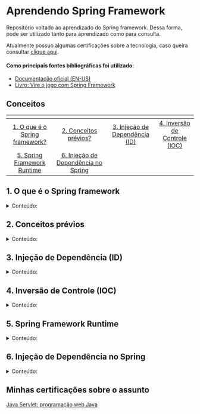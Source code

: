 # Aprendendo Spring Framework

Repositório voltado ao aprendizado do Spring framework. Dessa forma, pode ser utilizado tanto para aprendizado como para consulta.

Atualmente possuo algumas certificações sobre a tecnologia, caso queira consultar [clique aqui](#certificacoes).

#### Como principais fontes bibliográficas foi utilizado:

* [Documentação oficial (EN-US)](https://docs.spring.io/spring-framework/docs/current/reference/html/)
* [Livro: Vire o jogo com Spring Framework](https://www.casadocodigo.com.br/products/livro-spring-framework?_pos=2&_sid=4e54c3220&_ss=r)

## Conceitos
| <!-- --> | <!-- --> | <!-- --> | <!-- --> | 
| :------:|:-----:| :------:| :-------:|
| [1. O que é o Spring framework?](#springframework) | [2. Conceitos prévios?](#conceitos) 	| [3. Injeção de Dependência (ID)](#injecao) |  [4. Inversão de Controle (IOC)](#controle) | 
| [5. Spring Framework Runtime](#springruntime) | [6. Injeção de Dependência no Spring](#injecaospring) | []() | []() | 

<div id='springframework'/>

## 1. O que é o Spring framework
<details>

É um framework Java com o objetivo de facilitar o desenvolvimento de aplicações. Para isso, o framework explora os conceitos de inversão de controle (IoC) e injeção de dependências (ID). Portanto, ao adotá-lo, temos uma tecnologia que não somente fornece os recursos necessários à grande parte das aplicações, como módulos para persistência de dadoos, integração, segurança, testes etc. como também um conceito que permite criar soluções com menos acoplamento e mais coesão.

<summary> Conteúdo: </summary>


</details>

<div id='conceitos'/>

## 2. Conceitos prévios
<details>

<summary> Conteúdo: </summary>

#### Acoplamento
       
Acoplamento é um termo que se refere a conexão ou dependência entre diversos módulos/sistemas de um software. 
       
Os benefícios que o baixo acoplamento proporciona:
* Reusabilidade de componentes, pois um componente interdependente pode ser facilmente implementado em outro sistema;
* Melhor manutenção do sistema, pois a manutenção em um módulo não afeta o restante do sistema;
* Códigos altamente "testáveis", pois é possível testar mais facilmente o código através de "mock tests";
* Códigos mais legíveis, tornando mais fácil a compreensão do sistema como um todo.

#### Coesão

Coesão é um termo que se refere a responsabilidade de um módulo de um software. Dessa maneira, temos como um dos princípios de SOLID a responsabilidade única, que determina que uma classe deve ser responsável por uma única responsabilidade. Pode-se traduzir esse princípio como: "uma classe deve ter apenas um único motivo para mudar"

Os benefícios que a alta coesão proporciona:
* Classes mais fáceis de fazer manutenção;
* Classes mudam com menos frequência;
* Classes mais reutilizáveis.

</details>

<div id='injecao'/>

## 3. Injeção de Dependência (ID)
<details>

<summary> Conteúdo: </summary>

Primeiramente, dependência em programação tem relação com utilizar funcionalidades de outra classe. Ou seja, quando a classe Foo usa alguma funcionalidade da classe Bar, diz-se que a classe Foo tem uma dependência da classe Bar. 
       
Em java, é necessário criar o objeto daquela classe antes de usar o método de outras classes, assim, é necessário que a classe Foo crie uma instância da classe Bar. Dessa maneira, transferir a tarefa de criação do objeto para outra entidade e usar diretamente a dependência é chamado de injeção de dependência.
       
A responsabilidade da injeção de dependência é:
1. instanciar os objetos;
2. Identificar as classes que necessitam desses objetos;
3. Fornecer todos esses objetos.
       
#### Benefícios da ID : 

A principal vantagem é a possibilidade de mudar features do objeto em tempo de execução em vez de tempo de compilação, pois as dependências podem ser injetadas em tempo de execução.    
       
### Tipos de injeção de dependência
       
Pode-se afirmar que existem 3 tipos de ID:
* Injeção de construtor;
* Injeção pelo setter;
* Injeção de interface;

#### Injeção de construtor :
>*Injeção de Construtor é o ato de definir estaticamente a lista de Dependências necessárias , especificando-as como parâmetros para o construtor da classe.*

Essa forma de aplicar ID é a mais comum. Nela cria-se um construtor que tem como papel, obrigar o sistema a especificar os parâmetros necessários.

O código abaixo visa demonstrar como é aplicado :
```java
public class FooController{
       private readonly BarService service;                           //1
                                                                      
       public FooController (BarService service){                     //2
              if (service==null)                                      //3
                     throw new ArgumentNullException("service");      //3
              this.service = service;                                 //4
       }
}
```

Papel das respectivas linhas:
* 1: Campo da instância privada com o objetivo de armazenar a dependência fornecida;
* 2: Construtor que define estaticamente suas dependências e o argumento para fornecer a dependência;
* 3: Cláusula para evitar a passagem de dependências em null;
* 4: Armazenar a dependência no campo privado para uso posterior.
       
#### Injeção pelo setter :
       
Essa forma de aplicar ID
       
O código abaixo visa demonstrar como é aplicado:
```java
public class Foo {
       private Bar bar;            //1
       
       public Foo() { }            
       
       public Bar getBar() {       //2
              return this.bar;
       }
       
       public setBar(Bar bar){     //3
              this.bar = bar;
       }
       
       public FooBar(){            
              bar.metodo();
       }
}
```

Papel das respectivas linhas:
* 1: Campo da instäncia privada com o objetivo de armazenar a dependência fornecida;
* 2: Método que busca a dependência já implementada anteriormente;
* 3: Método que implementa a dependência na variável;

#### Injeção de interface :

O Spring framework não suporta injeção por interface atualmente, portanto, no momento não me aprofundarei nos conceitos de injeção por interface.
       
       
       
Caso queira se aprofundar, recomendo o seguinte [artigo.](https://www.martinfowler.com/articles/injection.html)
       
</details>

<div id='controle'/>

## 4. Inversão de Controle (IOC)
<details>

<summary> Conteúdo: </summary>

A Inversão de controle (IOC) é um modo de manipular o controle sobre um objeto. A seguir, o exemplo de um código sem inversão de controle: 
```java
public class Foo { 
       public void metodo1(Obj obj) { 
              Bar bar = new Bar("Texto.txt"); 
              bar.metodo2(obj); 
       }
} 
```

Problema: 
A classe Foo depende do nome do arquivo (parâmetro do construtor para instanciar o objeto); caso o nome do arquivo mude, é necessário abrir a classe Foo para alterar algo da classe Bar. Resumindo: para alterar algo da classe Bar, tivemos que acessar a classe Foo. Pode parecer trivial, mas caso tivessemos centenas de classes que dependem do Bar, poderíamos acabar esquecendo de trocar alguma. 

Resolvendo: 
Em vez da classe foo ser responsável pela criação do Bar, fazendo a inversão de controle (ou digamos: inversão de responsabilidade), e para isso, usaremos uma injeção de dependência. 
Portanto, injeção de dependência é uma forma para resolver a inversão de controle. 
No código abaixo iremos usar a técnica Constructor Injection, ou seja, injetamos uma dependência de classe através de um construtor desta classe. 

 
```java
public class Foo{ 
       private Bar bar; 

       public Foo(Bar bar1){ 
              This.bar = bar1; 
       } 

       public void metodo1(Obj obj) { 
              bar.metodo2(obj); 
       } 
} 
```
 

Ou seja, em vez da classe foo instanciar o objeto da classe Bar dentro de seu método, ela já recebeu esse objeto instanciado!  
Dessa forma, a classe Foo só utiliza a classe Bar sem se preocupar com sua criação. A classe Foo não precisa saber como a classe Bar foi instanciada, só precisa receber a instância. 

Assim, diminuí o acoplamento entre as classes e facilita a manutenção do código, além da elegância e possibilidade de gerar testes das classes! 

</details>


<div id='springruntime'/>

## 5. Spring Framework Runtime
<details>

<summary> Conteúdo: </summary>

<div>
  <img align="center" alt="Pixel-Art" width="100%" src="https://github.com/AlexAlbert-Dev/Learning-Spring/blob/72b4316561fa2322db00c0a09bf0c1111855c533/SpringRuntime.png"/>
</div>

</details>

<div id='injecaospring'/>

## 6. Injeção de Dependência no Spring
<details>

<summary> Conteúdo: </summary>

### Introdução

A injeção de dependência no Spring é através de um container chamado Spring IoC Container. Tal container é o responsável por gerenciar todas as dependências do projeto de forma automática, e esses objetos gerenciados pelo container do Spring são chamados de Beans. Não há distinção entre os beans e os objetos utilizados normalmente no projeto, com exceção de que eles são gerenciados pelo IoC Container.
       

Existem diversas formas de declarar um bean do Spring, sendo a mais conhecida a anotação @Component. Outras anotações também podem ser utilizadas, como por exemplo: @Controller, @Service, @Repository, etc.

A seguir o exemplo de uma classe declarada como um componente Spring (bean):

```java
@Component
public class FooService {
       private Bar bar;
       
       public FooService (Bar bar){
              this.bar = bar;
       }
       
       public FOOBAR metodo(Produto produto){
              return this.bar.metodo2(produto);
       }
}
```

### Configuração de Beans

O Spring por padrão instância os beans sem nenhum tipo de configuração. Mas caso seja necessário, é possível fazer sua configuração criando uma classe Java com a anotação @Configuration e definir métodos com os nomes dos beans a serem instanciados e gerenciados pelo IoC Container.

A seguir um código exemplo dessa configuração:

```java
@Configuration
public class FooConfigo{
       @Bean
       public Bar bar() {
              FooBar foobar = new FooBar();
              return new Bar(foobar);
       }
}
```
Dessa forma, toda vez que o Spring precisar instanciar a classe Bar, ele ir[a chamar o m[etodo anotado com @Bean, que constrói o objeto de forma personalizada.

### Pontos de Injeção

Caso a classe tenha uma sobrecarga, é necessário indicar para o Spring qual é o ponto de injeção que ele deve utilizar, e isso é realizado através da anotação @Autowired.

A seguir um código exemplo:

```java
@Component
public class Foo {
       private Bar bar;
       
       @Autowired
       public Foo (Bar bar) {
              this.bar = bar;
       }
       
       public Foo (String tks) {
              //Sobrecarga de construtor
       }
       
       public FooBar foobar (Produto produto) {
              return this.bar.foobar2(produto);
       }
}
```

### Desambiguação de Beans

Ambiguação de Beans pode ocorrer em cenários como o descrito abaixo:

```java
@Component
public class Foo1 implements Bar {
       public Classe metodo (Produto produto){
              //Qualquer coisa
       }
}

@Component
public class Foo2 implements Bar {
       public Classe metodo (Produto produto){
              //Qualquer coisa
       }
}
       
@Component
public class FooService{
       @Autowired
       private Bar bar;
       
       public Classe metodo2 (Produto produto) {
              // Qualquer coisa
              return this.bar.metodo(produto);
       }    
```

O Spring náo saberá qual das implementações de Bar deverá injetar no objeto da classe FooService, causando assim uma exceção de ambiguidade.       
       
Uma forma de realizar a desambiguação de Beans é utilizando a anotação @Qualifier. Essa anotação permite definir um nome para identificar o Bean. A seguir o código implementando a anotação na situação descrita acima:
       

```java
@Qualifier("Foo1")
@Component
public class Foo1 implements Bar {
       public Classe metodo (Produto produto){
              //Qualquer coisa
       }
}
       
@Qualifier("Foo2")
@Component
public class Foo2 implements Bar {
       public Classe metodo (Produto produto){
              //Qualquer coisa
       }
}
       
@Component
public class FooService{
       @Qualifier("Foo2")
       @Autowired
       private Bar bar;
       
       public Classe metodo2 (Produto produto) {
              // Qualquer coisa
              return this.bar.metodo(produto);
       }    
```


</details>

<div id='tiposinjecaospring'/>


## Minhas certificações sobre o assunto
[Java Servlet: programação web Java]()
